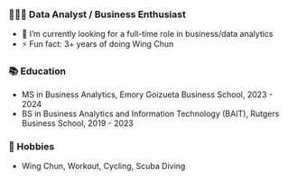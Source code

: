 ### 🧑🏻‍💻 Data Analyst / Business Enthusiast

- 🔭 I’m currently looking for a full-time role in business/data analytics
- ⚡ Fun fact: 3+ years of doing Wing Chun

### 📚 Education
- MS in Business Analytics, Emory Goizueta Business School, 2023 - 2024
- BS in Business Analytics and Information Technology (BAIT), Rutgers Business School, 2019 - 2023

### 🌱 Hobbies
- Wing Chun, Workout, Cycling, Scuba Diving
<!--
**Jayson-Xu-00/Jayson-Xu-00** is a ✨ _special_ ✨ repository because its `README.md` (this file) appears on your GitHub profile.

Here are some ideas to get you started:

- 🔭 I’m currently working on ...
- 🌱 I’m currently learning ...
- 👯 I’m looking to collaborate on ...
- 🤔 I’m looking for help with ...
- 💬 Ask me about ...
- 📫 How to reach me: ...
- 😄 Pronouns: ...
- ⚡ Fun fact: ...
-->
